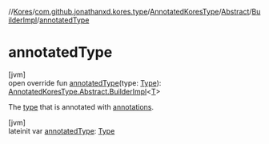 //[Kores](../../../../../index.md)/[com.github.jonathanxd.kores.type](../../../index.md)/[AnnotatedKoresType](../../index.md)/[Abstract](../index.md)/[BuilderImpl](index.md)/[annotatedType](annotated-type.md)

# annotatedType

[jvm]\
open override fun [annotatedType](annotated-type.md)(type: [Type](https://docs.oracle.com/javase/8/docs/api/java/lang/reflect/Type.html)): [AnnotatedKoresType.Abstract.BuilderImpl](index.md)<[T](index.md)>

The [type](annotated-type.md) that is annotated with [annotations](annotations.md).

[jvm]\
lateinit var [annotatedType](annotated-type.md): [Type](https://docs.oracle.com/javase/8/docs/api/java/lang/reflect/Type.html)
